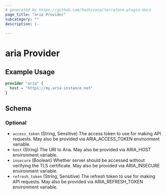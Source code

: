 ```yaml
---
# generated by https://github.com/hashicorp/terraform-plugin-docs
page_title: "aria Provider"
subcategory: ""
description: |-
  
---
```


# aria Provider



## Example Usage

```terraform
provider "aria" {
  host = "https://my.aria-instance.net"
}
```

<!-- schema generated by tfplugindocs -->
## Schema

### Optional

- `access_token` (String, Sensitive) The access token to use for making API requests. May also be provided via ARIA_ACCESS_TOKEN environment variable.
- `host` (String) The URI to Aria. May also be provided via ARIA_HOST environment variable.
- `insecure` (Boolean) Whether server should be accessed without verifying the TLS certificate. May also be provided via ARIA_INSECURE environment variable.
- `refresh_token` (String, Sensitive) The refresh token to use for making API requests. May also be provided via ARIA_REFRESH_TOKEN environment variable.
